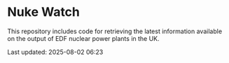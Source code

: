 # Nuke Watch

This repository includes code for retrieving the latest information available on the output of EDF nuclear power plants in the UK.

Last updated: 2025-08-02 06:23